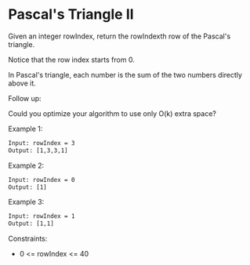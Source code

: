 # Pascal's Triangle II

Given an integer rowIndex, return the rowIndexth row of the Pascal's triangle.

Notice that the row index starts from 0.

In Pascal's triangle, each number is the sum of the two numbers directly above it.

Follow up:

Could you optimize your algorithm to use only O(k) extra space?

Example 1:

```txt
Input: rowIndex = 3
Output: [1,3,3,1]
```

Example 2:

```txt
Input: rowIndex = 0
Output: [1]
```

Example 3:

```txt
Input: rowIndex = 1
Output: [1,1]
```

Constraints:

- 0 <= rowIndex <= 40
